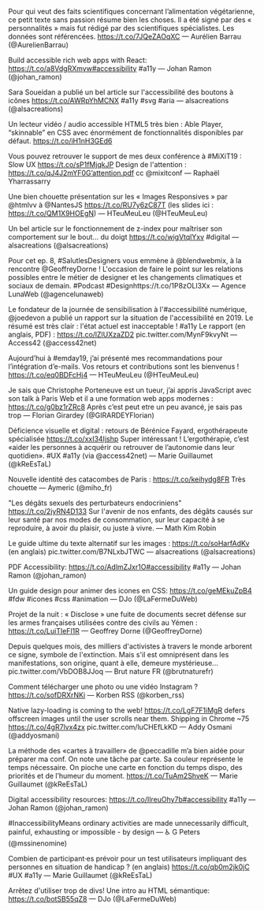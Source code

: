 Pour qui veut des faits scientifiques concernant l’alimentation végétarienne, ce petit texte sans passion résume bien les choses. Il a été signé par des « personnalités » mais fut rédigé par des scientifiques spécialistes. Les données sont référencées. https://t.co/7JQeZAOqXC — Aurélien Barrau (@AurelienBarrau)

Build accessible rich web apps with React: https://t.co/a8VdgRXmyw#accessibility #a11y — Johan Ramon (@johan_ramon)

Sara Soueidan a publié un bel article sur l'accessibilité des boutons à icônes https://t.co/AWRpYhMCNX #a11y #svg #aria — alsacreations (@alsacreations)

Un lecteur vidéo / audio accessible HTML5 très bien : Able Player, “skinnable” en CSS avec énormément de fonctionnalités disponibles par défaut. https://t.co/iH1nH3GEd6

Vous pouvez retrouver le support de mes deux conférence à #MiXiT19 : Slow UX https://t.co/sP1fMjqkJP Design de l'attention : https://t.co/qJ4J2mYF0G’attention.pdf cc @mixitconf — Raphaël Yharrassarry 

Une bien chouette présentation sur les « Images Responsives » par @htmlvv à @NantesJS https://t.co/RU7y6zC87T (les slides ici : https://t.co/QM1X9HOEgN) — HTeuMeuLeu (@HTeuMeuLeu)

Un bel article sur le fonctionnement de z-index pour maîtriser son comportement sur le bout... du doigt https://t.co/wigVtqlYxv #digital — alsacreations (@alsacreations)

Pour cet ep. 8, #SalutlesDesigners vous emmène à @blendwebmix, à la rencontre @GeoffreyDorne ! L'occasion de faire le point sur les relations possibles entre le métier de designer et les changements climatiques et sociaux de demain. #Podcast #Designhttps://t.co/1P8zOLl3Xx — Agence LunaWeb (@agencelunaweb)

Le fondateur de la journée de sensibilisation à l'#accessibilité numérique, @joedevon a publié un rapport sur la situation de l'accessibilité en 2019. Le résumé est très clair : l'état actuel est inacceptable ! #a11y Le rapport (en anglais, PDF) : https://t.co/lZlUXzaZD2 pic.twitter.com/MynF9kvyNt — Access42 (@access42net)

Aujourd’hui à #emday19, j’ai présenté mes recommandations pour l’intégration d’e-mails. Vos retours et contributions sont les bienvenus ! https://t.co/eq0BDFcHj4 — HTeuMeuLeu (@HTeuMeuLeu)

Je sais que Christophe Porteneuve est un tueur, j’ai appris JavaScript avec son talk à Paris Web et il a une formation web apps modernes : https://t.co/g0bz1rZRc8 Après c’est peut etre un peu avancé, je sais pas trop — Florian Girardey (@GIRARDEYFlorian)

Déficience visuelle et digital : retours de Bérénice Fayard, ergothérapeute spécialisée https://t.co/xxI34Ijshp Super intéressant ! L’ergothérapie, c’est «aider les personnes à acquérir ou retrouver de l’autonomie dans leur quotidien». #UX #a11y (via @access42net) — Marie Guillaumet (@kReEsTaL)

Nouvelle identité des catacombes de Paris : https://t.co/keihydg8FR Très chouette — Aymeric (@miho_fr)

 "Les dégâts sexuels des perturbateurs endocriniens" https://t.co/2jyRN4D133 Sur l'avenir de nos enfants, des dégâts causés sur leur santé par nos modes de consommation, sur leur capacité à se reproduire, à avoir du plaisir, ou juste à vivre. — Math Kim Robin
 
Le guide ultime du texte alternatif sur les images : https://t.co/soHarfAdKv (en anglais) pic.twitter.com/B7NLxbJTWC — alsacreations (@alsacreations)

PDF Accessibility: https://t.co/AdlmZJxr1O#accessibility #a11y — Johan Ramon (@johan_ramon) 

Un guide design pour animer des icones en CSS: https://t.co/geMEkuZpB4 #fdw #icones #css #animation — DJo (@LaFermeDuWeb)

Projet de la nuit : « Disclose » une fuite de documents secret défense sur les armes françaises utilisées contre des civils au Yémen : https://t.co/LuiTIeFl1R — Geoffrey Dorne (@GeoffreyDorne)

Depuis quelques mois, des milliers d'activistes à travers le monde arborent ce signe, symbole de l'extinction. Mais s'il est omniprésent dans les manifestations, son origine, quant à elle, demeure mystérieuse... pic.twitter.com/VbDOB8JJoq — Brut nature FR (@brutnaturefr)

Comment télécharger une photo ou une vidéo Instagram ? https://t.co/sofDRXrNKi — Korben RSS (@korben_rss)


Native lazy-loading is coming to the web! https://t.co/LgF7F1iMgR defers offscreen images until the user scrolls near them. Shipping in Chrome ~75 https://t.co/4gR7lvx4zx pic.twitter.com/luCHEfLkKD — Addy Osmani (@addyosmani)


La méthode des «cartes à travailler» de @peccadille m’a bien aidée pour préparer ma conf. On note une tâche par carte. Sa couleur représente le temps nécessaire. On pioche une carte en fonction du temps dispo, des priorités et de l’humeur du moment. https://t.co/TuAm2ShveK — Marie Guillaumet (@kReEsTaL)


Digital accessibility resources: https://t.co/IlreuOhy7b#accessibility #a11y — Johan Ramon (@johan_ramon)

#InaccessibilityMeans ordinary activities are made unnecessarily difficult, painful, exhausting or impossible - by design — ♿️ G Peters (@mssinenomine)

Combien de participant·es prévoir pour un test utilisateurs impliquant des personnes en situation de handicap ? (en anglais) https://t.co/qb0m2jk0jC #UX #a11y — Marie Guillaumet (@kReEsTaL) 

Arrêtez d'utiliser trop de divs! Une intro au HTML sémantique: https://t.co/botSB55qZ8 — DJo (@LaFermeDuWeb) 
